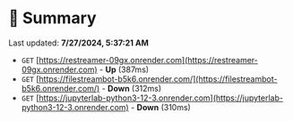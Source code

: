 # 📖 Summary
Last updated: **7/27/2024, 5:37:21 AM**

- `GET` [https://restreamer-09gx.onrender.com](https://restreamer-09gx.onrender.com) - **Up** (387ms)
- `GET` [https://filestreambot-b5k6.onrender.com/](https://filestreambot-b5k6.onrender.com/) - **Down** (312ms)
- `GET` [https://jupyterlab-python3-12-3.onrender.com](https://jupyterlab-python3-12-3.onrender.com) - **Down** (310ms)
